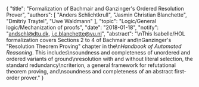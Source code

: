 {
    "title": "Formalization of Bachmair and Ganzinger's Ordered Resolution Prover",
    "authors": [
        "Anders Schlichtkrull",
        "Jasmin Christian Blanchette",
        "Dmitriy Traytel",
        "Uwe Waldmann"
    ],
    "topic": "Logic/General logic/Mechanization of proofs",
    "date": "2018-01-18",
    "notify": "andschl@dtu.dk, j.c.blanchette@vu.nl",
    "abstract": "\nThis Isabelle/HOL formalization covers Sections 2 to 4 of Bachmair and\nGanzinger's \"Resolution Theorem Proving\" chapter in the\n<em>Handbook of Automated Reasoning</em>. This includes\nsoundness and completeness of unordered and ordered variants of ground\nresolution with and without literal selection, the standard redundancy\ncriterion, a general framework for refutational theorem proving, and\nsoundness and completeness of an abstract first-order prover."
}